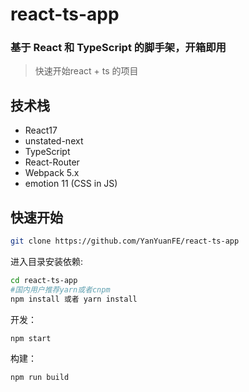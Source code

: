 # react-ts-app

### 基于 React 和 TypeScript 的脚手架，开箱即用

> 快速开始react + ts 的项目


## 技术栈

*  React17
*  unstated-next
*  TypeScript
*  React-Router
*  Webpack 5.x
*  emotion 11 (CSS in JS)

## 快速开始

```bash
git clone https://github.com/YanYuanFE/react-ts-app
```


进入目录安装依赖:

```bash
cd react-ts-app
#国内用户推荐yarn或者cnpm
npm install 或者 yarn install
```

开发：

```bash
npm start
```

构建：

```bash
npm run build
```
